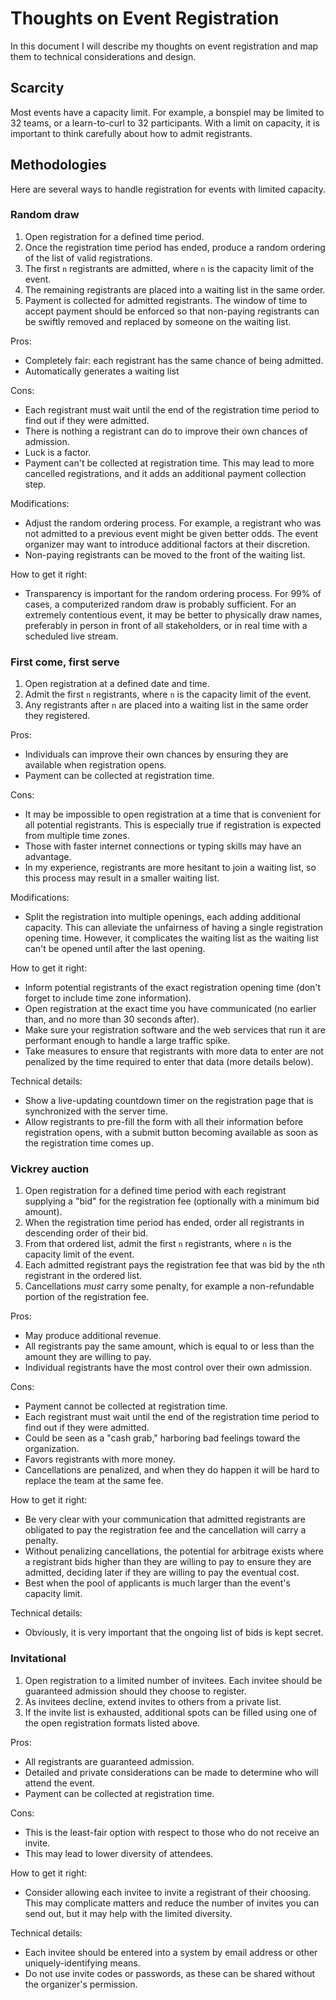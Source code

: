 # Thoughts on Event Registration

In this document I will describe my thoughts on event registration and map them to technical considerations and design.

## Scarcity

Most events have a capacity limit. For example, a bonspiel may be limited to 32 teams, or a learn-to-curl to 32 participants. With a limit on capacity, it is important to think carefully about how to admit registrants.

## Methodologies

Here are several ways to handle registration for events with limited capacity.

### Random draw

1. Open registration for a defined time period.
2. Once the registration time period has ended, produce a random ordering of the list of valid registrations.
3. The first `n` registrants are admitted, where `n` is the capacity limit of the event.
4. The remaining registrants are placed into a waiting list in the same order.
5. Payment is collected for admitted registrants. The window of time to accept payment should be enforced so that non-paying registrants can be swiftly removed and replaced by someone on the waiting list.

Pros:

* Completely fair: each registrant has the same chance of being admitted.
* Automatically generates a waiting list

Cons:

* Each registrant must wait until the end of the registration time period to find out if they were admitted.
* There is nothing a registrant can do to improve their own chances of admission.
* Luck is a factor.
* Payment can't be collected at registration time. This may lead to more cancelled registrations, and it adds an additional payment collection step.

Modifications:

* Adjust the random ordering process. For example, a registrant who was not admitted to a previous event might be given better odds. The event organizer may want to introduce additional factors at their discretion.
* Non-paying registrants can be moved to the front of the waiting list.

How to get it right:

* Transparency is important for the random ordering process. For 99% of cases, a computerized random draw is probably sufficient. For an extremely contentious event, it may be better to physically draw names, preferably in person in front of all stakeholders, or in real time with a scheduled live stream.

### First come, first serve

1. Open registration at a defined date and time.
2. Admit the first `n` registrants, where `n` is the capacity limit of the event.
3. Any registrants after `n` are placed into a waiting list in the same order they registered.

Pros:

* Individuals can improve their own chances by ensuring they are available when registration opens.
* Payment can be collected at registration time.

Cons:

* It may be impossible to open registration at a time that is convenient for all potential registrants. This is especially true if registration is expected from multiple time zones.
* Those with faster internet connections or typing skills may have an advantage.
* In my experience, registrants are more hesitant to join a waiting list, so this process may result in a smaller waiting list.

Modifications:

* Split the registration into multiple openings, each adding additional capacity. This can alleviate the unfairness of having a single registration opening time. However, it complicates the waiting list as the waiting list can't be opened until after the last opening.

How to get it right:

* Inform potential registrants of the exact registration opening time (don't forget to include time zone information).
* Open registration at the exact time you have communicated (no earlier than, and no more than 30 seconds after).
* Make sure your registration software and the web services that run it are performant enough to handle a large traffic spike.
* Take measures to ensure that registrants with more data to enter are not penalized by the time required to enter that data (more details below).

Technical details:

* Show a live-updating countdown timer on the registration page that is synchronized with the server time.
* Allow registrants to pre-fill the form with all their information before registration opens, with a submit button becoming available as soon as the registration time comes up.

### Vickrey auction

1. Open registration for a defined time period with each registrant supplying a "bid" for the registration fee (optionally with a minimum bid amount).
2. When the registration time period has ended, order all registrants in descending order of their bid.
3. From that ordered list, admit the first `n` registrants, where `n` is the capacity limit of the event.
4. Each admitted registrant pays the registration fee that was bid by the `n`th registrant in the ordered list.
5. Cancellations *must* carry some penalty, for example a non-refundable portion of the registration fee.

Pros:

* May produce additional revenue.
* All registrants pay the same amount, which is equal to or less than the amount they are willing to pay.
* Individual registrants have the most control over their own admission.

Cons:

* Payment cannot be collected at registration time.
* Each registrant must wait until the end of the registration time period to find out if they were admitted.
* Could be seen as a "cash grab," harboring bad feelings toward the organization.
* Favors registrants with more money.
* Cancellations are penalized, and when they do happen it will be hard to replace the team at the same fee.

How to get it right:

* Be very clear with your communication that admitted registrants are obligated to pay the registration fee and the cancellation will carry a penalty.
* Without penalizing cancellations, the potential for arbitrage exists where a registrant bids higher than they are willing to pay to ensure they are admitted, deciding later if they are willing to pay the eventual cost.
* Best when the pool of applicants is much larger than the event's capacity limit.

Technical details:

* Obviously, it is very important that the ongoing list of bids is kept secret.

### Invitational

1. Open registration to a limited number of invitees. Each invitee should be guaranteed admission should they choose to register.
2. As invitees decline, extend invites to others from a private list.
3. If the invite list is exhausted, additional spots can be filled using one of the open registration formats listed above.

Pros:

* All registrants are guaranteed admission.
* Detailed and private considerations can be made to determine who will attend the event.
* Payment can be collected at registration time.

Cons:

* This is the least-fair option with respect to those who do not receive an invite.
* This may lead to lower diversity of attendees.

How to get it right:

* Consider allowing each invitee to invite a registrant of their choosing. This may complicate matters and reduce the number of invites you can send out, but it may help with the limited diversity.

Technical details:

* Each invitee should be entered into a system by email address or other uniquely-identifying means.
* Do not use invite codes or passwords, as these can be shared without the organizer's permission.